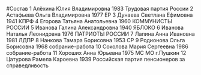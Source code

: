 #Состав
1 Алёхина Юлия Владимировна 1983 Трудовая партия России
2 Астафьева Ольга Владимировна 1977 ЕР
3 Дунаева Светлана Ефимовна 1941 КПРФ
4 Егорова Татьяна Анатольевна 1960 КОММУНИСТЫ РОССИИ
5 Иванова Галина Александровна 1940 ЯБЛОКО
6 Иванова Наталья Леонидовна 1976 ПАТРИОТЫ РОССИИ
7 Лапина Анна Ивановна 1981 ЛДПР
8 Нанкова Тамара Борисовна 1953 СР
9 Родионова Ольга Борисовна 1968 собрание-работа
10 Соколова Мария Сергеевна 1986 собрание-работа
11 Хороших Анна Юрьевна 1975 МС МО г.Пушкин
12 Цатурова Рамела Кароевна 1939 Российская партия пенсионеров за справедливость
